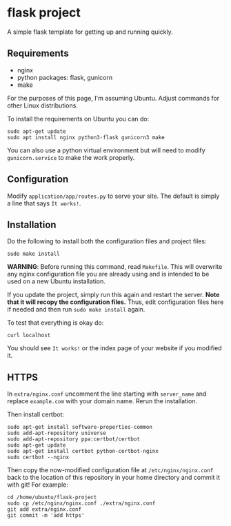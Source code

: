 # flask project

A simple flask template for getting up and running quickly.

## Requirements

* nginx
* python packages: flask, gunicorn
* make

For the purposes of this page, I'm assuming Ubuntu. Adjust commands for other Linux
distributions.

To install the requirements on Ubuntu you can do:

    sudo apt-get update
    sudo apt install nginx python3-flask gunicorn3 make

You can also use a python virtual environment but will need to modify `gunicorn.service`
to make the work properly.

## Configuration

Modify `application/app/routes.py` to serve your site. The default is simply a line that
says `It works!`.

## Installation

Do the following to install both the configuration files and project files:

    sudo make install

**WARNING**: Before running this command, read `Makefile`. This will overwrite any nginx
configuration file you are already using and is intended to be used on a new Ubuntu
installation.

If you update the project, simply run this again and restart the server. **Note that it
will recopy the configuration files.** Thus, edit configuration files here if needed and
then run `sudo make install` again.

To test that everything is okay do:

    curl localhost

You should see `It works!` or the index page of your website if you modified it.

## HTTPS

In `extra/nginx.conf` uncomment the line starting with `server_name` and replace `example.com`
with your domain name. Rerun the installation.

Then install certbot:

    sudo apt-get install software-properties-common
    sudo add-apt-repository universe
    sudo add-apt-repository ppa:certbot/certbot
    sudo apt-get update
    sudo apt-get install certbot python-certbot-nginx
    sudo certbot --nginx
    
Then copy the now-modified configuration file at `/etc/nginx/nginx.conf` back to the
location of this repository in your home directory and commit it with git! For example:

    cd /home/ubuntu/flask-project
    sudo cp /etc/nginx/nginx.conf ./extra/nginx.conf
    git add extra/nginx.conf
    git commit -m 'add https'
